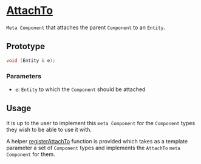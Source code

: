 # [AttachTo](AttachTo.hpp)

`Meta Component` that attaches the parent `Component` to an `Entity`.

## Prototype

```cpp
void (Entity & e);
```

### Parameters

* `e`: `Entity` to which the `Component` should be attached

## Usage

It is up to the user to implement this `meta Component` for the `Component` types they wish to be able to use it with.

A helper [registerAttachTo](../../helpers/meta/registerAttachTo.md) function is provided which takes as a template parameter a set of `Component` types and implements the `AttachTo` `meta Component` for them.